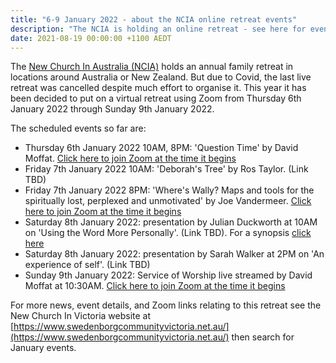 ```yaml
---
title: "6-9 January 2022 - about the NCIA online retreat events"
description: "The NCIA is holding an online retreat - see here for event info"
date: 2021-08-19 00:00:00 +1100 AEDT
---
```


The [New Church In Australia (NCIA)](http://newchurch.net.au/) holds an annual family retreat in locations around Australia or New Zealand. But due to Covid, the last live retreat was cancelled despite much effort to organise it. This year it has been decided to put on a virtual retreat using Zoom from Thursday 6th January 2022 through Sunday 9th January 2022.

The scheduled events so far are:

- Thursday 6th January 2022 10AM, 8PM: 'Question Time' by David Moffat. [Click here to join Zoom at the time it begins](https://us02web.zoom.us/j/2074775351?pwd=ZEdFT0x1OTRVWFdOMzZqcEcrZ2dTdz09)
- Friday 7th January 2022 10AM: 'Deborah's Tree' by Ros Taylor. (Link TBD)
- Friday 7th January 2022 8PM: 'Where's Wally? Maps and tools for the spiritually lost, perplexed and unmotivated' by Joe Vandermeer. [Click here to join Zoom at the time it begins](https://us02web.zoom.us/j/89832027177?pwd=L1NDZytIb2MrU0pHMkJ4SVJBdG5EQT09)
- Saturday 8th January 2022: presentation by Julian Duckworth at 10AM on 'Using the Word More Personally'. (Link TBD). For a synopsis [click here](https://static.swedenborg.com.au/pdf/fliers/ncia202201081000.pdf)
- Saturday 8th January 2022: presentation by Sarah Walker at 2PM on 'An experience of self'. (Link TBD)
- Sunday 9th January 2022: Service of Worship live streamed by David Moffat at 10:30AM. [Click here to join Zoom at the time it begins](https://us02web.zoom.us/j/2074775351?pwd=ZEdFT0x1OTRVWFdOMzZqcEcrZ2dTdz09)

For more news, event details, and Zoom links relating to this retreat see the New Church In Victoria website at [https://www.swedenborgcommunityvictoria.net.au/](https://www.swedenborgcommunityvictoria.net.au/) then search for January events.